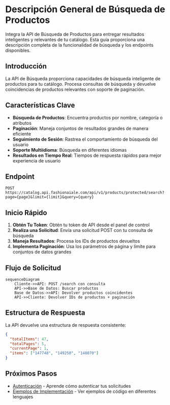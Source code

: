 # Descripción General de Búsqueda de Productos

Integra la API de Búsqueda de Productos para entregar resultados inteligentes y relevantes de tu catálogo. Esta guía proporciona una descripción completa de la funcionalidad de búsqueda y los endpoints disponibles.

## Introducción

La API de Búsqueda proporciona capacidades de búsqueda inteligente de productos para tu catálogo. Procesa consultas de búsqueda y devuelve coincidencias de productos relevantes con soporte de paginación.

## Características Clave

- **Búsqueda de Productos**: Encuentra productos por nombre, categoría o atributos
- **Paginación**: Maneja conjuntos de resultados grandes de manera eficiente
- **Seguimiento de Sesión**: Rastrea el comportamiento de búsqueda del usuario
- **Soporte Multiidioma**: Búsqueda en diferentes idiomas
- **Resultados en Tiempo Real**: Tiempos de respuesta rápidos para mejor experiencia de usuario

## Endpoint

```
POST https://catalog.api.fashionaiale.com/api/v1/products/protected/search?page={page}&limit={limit}&query={query}
```

## Inicio Rápido

1. **Obtén Tu Token**: Obtén tu token de API desde el panel de control
2. **Realiza una Solicitud**: Envía una solicitud POST con tu consulta de búsqueda
3. **Maneja Resultados**: Procesa los IDs de productos devueltos
4. **Implementa Paginación**: Usa los parámetros de página y límite para conjuntos de datos grandes

## Flujo de Solicitud

```mermaid
sequenceDiagram
    Cliente->>API: POST /search con consulta
    API->>Base de Datos: Buscar productos
    Base de Datos->>API: Devolver productos coincidentes
    API->>Cliente: Devolver IDs de productos + paginación
```

## Estructura de Respuesta

La API devuelve una estructura de respuesta consistente:

```json
{
  "totalItems": 47,
  "totalPages": 5,
  "currentPage": 1,
  "items": ["147748", "149250", "148070"]
}
```

## Próximos Pasos

- [Autenticación](../authentication) - Aprende cómo autenticar tus solicitudes
- [Ejemplos de Implementación](./examples) - Ver ejemplos de código en diferentes lenguajes
